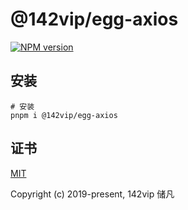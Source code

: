 # @142vip/egg-axios

[![NPM version](https://img.shields.io/npm/v/@142vip/egg-axios?labelColor=0b3d52&color=1da469&label=version)](https://www.npmjs.com/package/@142vip/egg-axios)

## 安装

```shell
# 安装
pnpm i @142vip/egg-axios
```

## 证书

[MIT](https://opensource.org/license/MIT)

Copyright (c) 2019-present, 142vip 储凡
